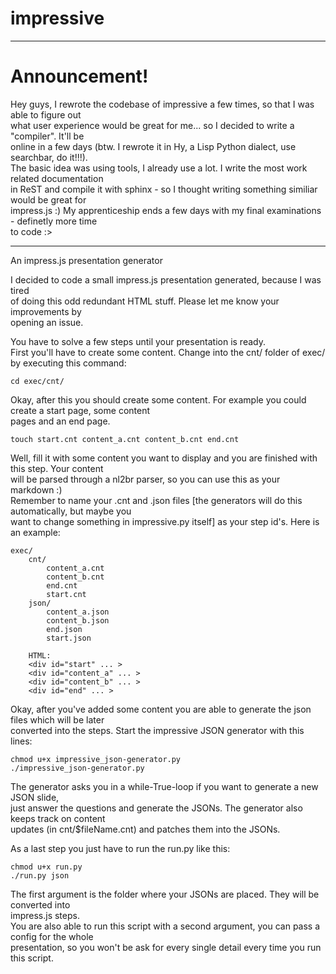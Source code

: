 impressive
==========

------------------------------

Announcement!
=============

Hey guys, I rewrote the codebase of impressive a few times, so that I was able to figure out  
what user experience would be great for me... so I decided to write a "compiler". It'll be  
online in a few days (btw. I rewrote it in Hy, a Lisp Python dialect, use searchbar, do it!!!).   
The basic idea was using tools, I already use a lot. I write the most work related documentation  
in ReST and compile it with sphinx - so I thought writing something similiar would be great for  
impress.js :) My apprenticeship ends a few days with my final examinations - definetly more time  
to code :>

------------------------------

An impress.js presentation generator
  
I decided to code a small impress.js presentation generated, because I was tired  
of doing this odd redundant HTML stuff. Please let me know your improvements by  
opening an issue.  

You have to solve a few steps until your presentation is ready.  
First you'll have to create some content. Change into the cnt/ folder of exec/ by executing this command:  

    cd exec/cnt/  

Okay, after this you should create some content. For example you could create a start page, some content  
pages and an end page.  

    touch start.cnt content_a.cnt content_b.cnt end.cnt  

Well, fill it with some content you want to display and you are finished with this step. Your content  
will be parsed through a nl2br parser, so you can use this as your markdown :)  
Remember to name your .cnt and .json files [the generators will do this automatically, but maybe you  
want to change something in impressive.py itself] as your step id's. Here is an example:
        
    exec/
        cnt/
            content_a.cnt
            content_b.cnt
            end.cnt
            start.cnt
        json/
            content_a.json
            content_b.json
            end.json
            start.json
        
        HTML:  
        <div id="start" ... >  
        <div id="content_a" ... >
        <div id="content_b" ... >
        <div id="end" ... >
  
Okay, after you've added some content you are able to generate the json files which will be later  
converted into the steps. Start the impressive JSON generator with this lines:

    chmod u+x impressive_json-generator.py
    ./impressive_json-generator.py  

The generator asks you in a while-True-loop if you want to generate a new JSON slide,  
just answer the questions and generate the JSONs. The generator also keeps track on content  
updates (in cnt/$fileName.cnt) and patches them into the JSONs.  
  
As a last step you just have to run the run.py like this:
    
    chmod u+x run.py
    ./run.py json

The first argument is the folder where your JSONs are placed. They will be converted into  
impress.js steps.  
You are also able to run this script with a second argument, you can pass a config for the whole  
presentation, so you won't be ask for every single detail every time you run this script.  
